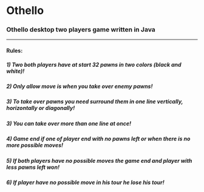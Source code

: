 <h1>Othello</h1>
<h3>Othello desktop two players game written in Java </h3>
<hr>
<h4>Rules:</h4>
          <h5>1) <i>Two both players have at start 32 pawns in two colors (black and white)!</h5></i>
          <h5>2) <i>Only allow move is when you take over enemy pawns!</h5></i>
          <h5>3) <i>To take over pawns you need surround them in one line vertically, horizontally or diagonally!</h5></i>
          <h5>3) <i>You can take over more than one line at once! </h5></i>
          <h5>4) <i>Game end if one of player end with no pawns left or when there is no more possible moves!</h5></i>
          <h5>5) <i>If both players have no possible moves the game end and player with less pawns left won!</h5></i>
          <h5>6) <i>If player have no possible move in his tour he lose his tour!</h5></i>
